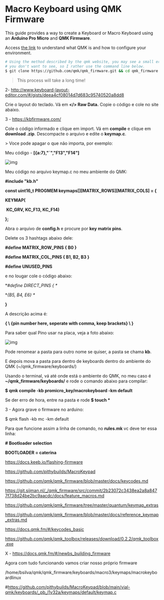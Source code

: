 # Macro Keyboard using QMK Firmware

This guide provides a way to create a Keyboard or Macro Keyboard using an **Arduino Pro Micro** and **QMK Firmware**.

Access [the link](https://docs.qmk.fm/#/newbs_getting_started) to understand what QMK is and how to configure your environment.

```bash
# Using the method described by the qmk website, you may see a small error message that 
# you don't want to see, so I rather use the command line below.
$ git clone https://github.com/qmk/qmk_firmware.git && cd qmk_firmware && make git-submodule
```

> This process will take a long time!







2- http://www.keyboard-layout-editor.com/#/gists/deea4cf08014d7d683c95740520a8dd8

Crie o layout do teclado. Vá em **</> Raw Data.** Copie o código e cole no site abaixo.



3 - https://kbfirmware.com/

Cole o código informado e clique em import. Vá em **compile** e clique em **download .zip**. Descompacte o arquivo e edite o **keymap.c**. 



\> Voce pode apagar o que não importa, por exemplo:

Meu código - **[{a:7},"`","F13","F14"]**

![img](https://lh6.googleusercontent.com/WZ3W_cGnj67TFkIb8NItuvJoKpPzlnYGahP_Csea0YuJj-TVNiOSwokVi33LSw8yJ7qlF-mRCeLxjEKpFG24eMalt4j40gwR6fgSEoi7cxU51DNMjK_YWPcSPfy4VUM_UXYIyMUV_GSDqE7ixn_ygU4)



Meu código no arquivo keymap.c no meu ambiente do QMK:

**#include "kb.h"**

**const uint16_t PROGMEM keymaps[][MATRIX_ROWS][MATRIX_COLS] = {**

  **KEYMAP(**

​     **KC_GRV, KC_F13, KC_F14)**

**};**



Abra o arquivo de **config.h** e procure por **key matrix pins**.

Delete os 3 hashtags abaixo dele:

**#define MATRIX_ROW_PINS { B0 }**

**#define MATRIX_COL_PINS { B1, B2, B3 }**

**#define UNUSED_PINS**



e no lougar cole o código abaixo:

**#define DIRECT_PINS { \**

  **{B5, B4, E6} \**

**}**



A descrição acima é:

**{ \ {pin number here, seperate with comma, keep brackets} \ }**







Para saber qual Pino usar na placa, veja a foto abaixo:

![img](https://lh4.googleusercontent.com/JX6-EBc8eiiVxuK7dDcdCDR2fZ09zqWXZv8_McGfUMpdAAT_HjQB7DHc4C_vJgA04FP5gqUniEwN-aoG19XZ7cyaxtlzFq1cIysf3cy097uz8JhlTmzejhqu6w3m75CbGENcMJt0BplaBHVNiWDMq0Q)







Pode renomear a pasta para outro nome se quiser, a pasta se chama **kb**.



E depois mova a pasta para dentro de keyboards dentro do ambiente do QMK (~/qmk_firmware/keyboards/)



Usando o terminal, vá até onde está o ambiente do QMK, no meu caso é **~/qmk_firmware/keyboards/** e rode o comando abaixo para compilar:

**$ qmk compile -kb promicro_key/macrokeyboard -km default**



Se der erro de hora, entre na pasta e rode **$ touch \***





3 - Agora grave o firmware no arduino:

$ qmk flash -kb mc -km default





Para que funcione assim a linha de comando, no **rules.mk** vc deve ter essa linha:



**# Bootloader selection**

**BOOTLOADER = caterina**







https://docs.keeb.io/flashing-firmware

https://github.com/pithybuilds/MacroKeypad

https://github.com/qmk/qmk_firmware/blob/master/docs/keycodes.md

https://git.sijman.nl/_/qmk_firmware/src/commit/2b23072c3438ea2a8a8477f738d24be2bc9aacdc/docs/feature_macros.md

https://github.com/qmk/qmk_firmware/tree/master/quantum/keymap_extras

https://github.com/qmk/qmk_firmware/blob/master/docs/reference_keymap_extras.md



https://docs.qmk.fm/#/keycodes_basic

https://github.com/qmk/qmk_toolbox/releases/download/0.2.2/qmk_toolbox.exe



X - https://docs.qmk.fm/#/newbs_building_firmware

Agora com tudo funcionando vamos criar nosso próprio firmware



/home/bsilva/qmk/qmk_firmware/keyboards/macro3/keymaps/macrokeyboardlinux









\#https://github.com/pithybuilds/MacroKeypad/blob/main/vial-qmk/keyboards/_pb_l1v32a/keymaps/default/keymap.c